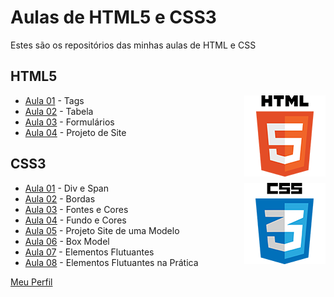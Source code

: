 # Aulas de HTML5 e CSS3
Estes são os repositórios das minhas aulas de HTML e CSS


## HTML5

<img align="right" src="img/html.png" width="130">

* [Aula 01](https://github.com/phStefen/aulas-html/tree/master/projetos/html/aula-01) - Tags
* [Aula 02](https://github.com/phStefen/aulas-html/tree/master/projetos/html/aula-02) - Tabela
* [Aula 03](https://github.com/phStefen/aulas-html/tree/master/projetos/html/aula-03) - Formulários
* [Aula 04](https://github.com/phStefen/aulas-html/tree/master/projetos/html/aula-04) - Projeto de Site


## CSS3

<img align="right" src="img/css.png" width="130">

* [Aula 01](https://github.com/phStefen/aulas-html/tree/master/projetos/css/aula-01) - Div e Span
* [Aula 02](https://github.com/phStefen/aulas-html/tree/master/projetos/css/aula-02) - Bordas
* [Aula 03](https://github.com/phStefen/aulas-html/tree/master/projetos/css/aula-03) - Fontes e Cores
* [Aula 04](https://github.com/phStefen/aulas-html/tree/master/projetos/css/aula-04) - Fundo e Cores
* [Aula 05](https://github.com/phStefen/aulas-html/tree/master/projetos/css/aula-05) - Projeto Site de uma Modelo
* [Aula 06](https://github.com/phStefen/aulas-html/tree/master/projetos/css/aula-06) - Box Model
* [Aula 07](https://github.com/phStefen/aulas-html/tree/master/projetos/css/aula-07) - Elementos Flutuantes
* [Aula 08](https://github.com/phStefen/aulas-html/tree/master/projetos/css/aula-08) - Elementos Flutuantes na Prática

[Meu Perfil](http://phstefen.github.io/)
